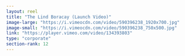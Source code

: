 ```yaml
---
layout: reel
title: "The Lind Boracay (Launch Video)"
image-large: "https://i.vimeocdn.com/video/590396238_1920x700.jpg"
image-small: "https://i.vimeocdn.com/video/590396238_750x500.jpg"
link: "https://player.vimeo.com/video/134393803"
type: "corporate"
section-rank: 12
---
```

